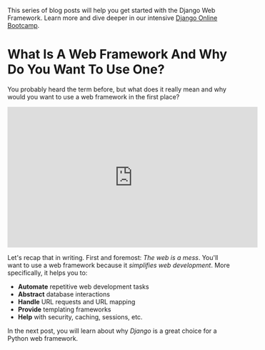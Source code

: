 This series of blog posts will help you get started with the Django Web Framework. Learn more and dive deeper in our intensive [Django Online Bootcamp](https://codingnomads.co/courses/django-course-learn-django-online).

# What Is A Web Framework And Why Do You Want To Use One?

You probably heard the term before, but what does it really mean and why would you want to use a web framework in the first place?

<iframe width="560" height="315" src="https://www.youtube.com/watch?v=7oMt5AaTJS4" frameborder="0" allow="accelerometer; autoplay; encrypted-media; gyroscope; picture-in-picture" allowfullscreen></iframe>

Let's recap that in writing. First and foremost: _The web is a mess_. You'll want to use a web framework because it _simplifies web development_. More specifically, it helps you to:

- **Automate** repetitive web development tasks
- **Abstract** database interactions
- **Handle** URL requests and URL mapping
- **Provide** templating frameworks
- **Help** with security, caching, sessions, etc.

In the next post, you will learn about why _Django_ is a great choice for a Python web framework.
